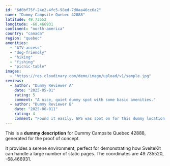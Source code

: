 ```yaml
---
id: "6d0bf75f-24e2-4fc5-98ed-7d0aa46cc6a2"
name: "Dummy Campsite Quebec 42888"
latitude: 49.73552
longitude: -68.466931
continent: "north-america"
country: "canada"
region: "quebec"
amenities:
  - "ATV-access"
  - "dog-friendly"
  - "hiking"
  - "fishing"
  - "picnic-table"
images:
  - "https://res.cloudinary.com/demo/image/upload/v1/sample.jpg"
reviews:
  - author: "Dummy Reviewer A"
    date: "2025-05-01"
    rating: 5
    comment: "A nice, quiet dummy spot with some basic amenities."
  - author: "Dummy Reviewer B"
    date: "2025-06-011"
    rating: 4
    comment: "Found it easily. GPS was spot on for this dummy location."
---
```


This is a **dummy description** for Dummy Campsite Quebec 42888, generated for the proof of concept.

It provides a serene environment, perfect for demonstrating how SvelteKit can handle a large number of static pages. The coordinates are 49.735520, -68.466931.
